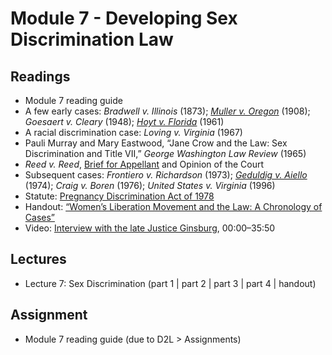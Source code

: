 # Module 7 - Developing Sex Discrimination Law

## Readings

- Module 7 reading guide
- A few early cases: *Bradwell v. Illinois* (1873); [*Muller v. Oregon*](https://opencasebook.org/casebooks/4500-phil-203-logic-in-law/resources/2-muller-v-oregon-208-us-412-1908/) (1908); *Goesaert v. Cleary* (1948); [*Hoyt v. Florida*](https://opencasebook.org/casebooks/4500-phil-203-logic-in-law/resources/3-hoyt-v-florida-368-us-57-1961/) (1961)
- A racial discrimination case: *Loving v. Virginia* (1967)
- Pauli Murray and Mary Eastwood, “Jane Crow and the Law: Sex Discrimination and Title VII,” *George Washington Law Review* (1965)
- *Reed v. Reed*, [Brief for Appellant](https://socialchangenyu.com/wp-content/uploads/2019/08/1970-Reed-v-Reed-Brief-for-Appellant.pdf) and Opinion of the Court
- Subsequent cases: *Frontiero v. Richardson* (1973); [*Geduldig v. Aiello*](https://opencasebook.org/casebooks/4500-phil-203-logic-in-law/resources/4-geduldig-v-aiello-417-us-484-1974/) (1974); *Craig v. Boren* (1976); *United States v. Virginia* (1996)
- Statute: [Pregnancy Discrimination Act of 1978](https://www.govinfo.gov/content/pkg/STATUTE-92/pdf/STATUTE-92-Pg2076.pdf)
- Handout: [“Women’s Liberation Movement and the Law: A Chronology of Cases”](../handouts/07-chronology.md)
- Video: [Interview with the late Justice Ginsburg](https://www.youtube.com/watch?v=umvkXhtbbpk), 00:00–35:50

## Lectures

- Lecture 7: Sex Discrimination (part 1 \| part 2 \| part 3 \| part 4 \| handout)

## Assignment

- Module 7 reading guide (due to D2L > Assignments)